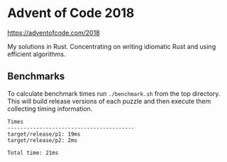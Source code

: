 # Advent of Code 2018

https://adventofcode.com/2018

My solutions in Rust. Concentrating on writing idiomatic Rust and using
efficient algorithms.

## Benchmarks

To calculate benchmark times run `./benchmark.sh` from the top directory. This
will build release versions of each puzzle and then execute them collecting
timing information.

	Times
	----------------------------------------
	target/release/p1: 19ms
	target/release/p2: 2ms

	Total time: 21ms
